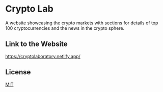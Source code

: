 # Crypto Lab
A website showcasing the crypto markets with sections for details of top 100 cryptocurrencies and the news in the crypto sphere.

## Link to the Website
https://cryptolaboratory.netlify.app/

## License
[MIT](https://choosealicense.com/licenses/mit/)
